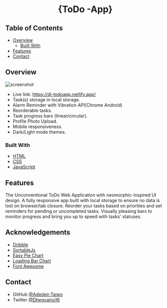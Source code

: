 <!-- Please update value in the {}  -->

<h1 align="center">{ToDo -App}</h1>

<!-- TABLE OF CONTENTS -->

## Table of Contents

- [Overview](#overview)
  - [Built With](#built-with)
- [Features](#features)
- [Contact](#contact)

<!-- OVERVIEW -->

## Overview

![screenshot](https://github.com/Adedeji-Taiwo/ToDo-App/blob/main/screencapture-127-0-0-1-5500-index-html-2021-06-23-18_04_18%20(1).png)
 


<!--Introduce your projects by taking a screenshot or a gif. Try to tell visitors a story about your project by answering:-->

- Live link: https://dj-todoapp.netlify.app/
- Task(s) storage in local storage.
- Alarm Reminder with Vibration API(Chrome Android) 
- Reorderable tasks.
- Task progress bars (linear/circular).
- Profile Photo Upload.
- Mobile responsiveness.
- Dark/Light mode themes.

### Built With

<!-- This section should list any major frameworks that you built your project using. Here are a few examples.-->

- [HTML](https://www.w3schools.com/html/)
- [CSS](https://www.w3schools.com/css/default.asp)
- [JavaScript](https://www.w3schools.com/js/default.asp)

## Features

<!-- List the features of your application or follow the template. Don't share the figma file here :) -->
The Unconventional ToDo Web Application with neomorphic-inspired UI design. A fully responsive app built with local storage to ensure no data is lost on browser/tab closure. Reorder your tasks based on priorities and set reminders for pending or uncompleted tasks. Visually pleasing bars to monitor progress and bring you up to speed with tasks' statuses. 



## Acknowledgements

<!-- This section should list any articles or add-ons/plugins that helps you to complete the project. This is optional but it will help you in the future. For exmpale -->

- [Dribble](https://dribbble.com/)
- [SortableJs](https://github.com/SortableJS/Sortable)
- [Easy Pie Chart](https://github.com/rendro/easy-pie-chart)
- [Loading Bar Chart](https://loading.io/progress/) 
- [Font Awesome](https://fontawesome.com/)



## Contact

<!--- Website [your-website.com](https://{your-web-site-link})-->
- GitHub [@Adedeji-Taiwo](https://{github.com/Adedeji-Taiwo})
- Twitter [@Dhegyaino16](https://{twitter.com/Dhegyaino16})
